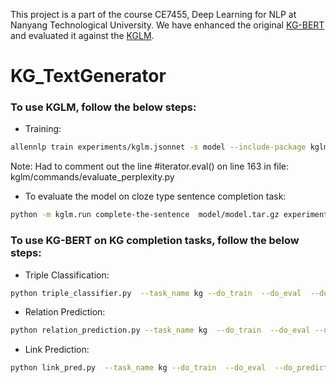 This project is a part of the course CE7455, Deep Learning for NLP at Nanyang Technological University.
We have enhanced the original [KG-BERT](https://github.com/yao8839836/kg-bert) and evaluated it against the [KGLM](https://github.com/rloganiv/kglm-model).
# KG_TextGenerator

### To use KGLM, follow the below steps: 
* Training:
```sh
allennlp train experiments/kglm.jsonnet -s model --include-package kglm
 ```
Note: Had to comment out the line #iterator.eval() on line 163 in file: kglm/commands/evaluate_perplexity.py

* To evaluate the model on cloze type sentence completion task:

```sh
python -m kglm.run complete-the-sentence  model/model.tar.gz experiments/complete_the_sentence.jsonl --output-file output_data/predictions.txt --include-package kglm
```
### To use KG-BERT on KG completion tasks, follow the below steps:

* Triple Classification:
```sh
python triple_classifier.py  --task_name kg --do_train  --do_eval  --do_predict --data_dir ./data/linked_wikitext --bert_model bert-base-uncased --max_seq_length 128 --train_batch_size 32 --learning_rate 5e-5 --num_train_epochs 3.0 --output_dir ./triple_output_linked_wikitext/  --gradient_accumulation_steps 1 --eval_batch_size 512

```
* Relation Prediction:
```sh
python relation_prediction.py --task_name kg  --do_train  --do_eval --do_predict --data_dir ./data/linked_wikitext --bert_model bert-base-uncased --max_seq_length 128 --train_batch_size 32 --learning_rate 5e-5 --num_train_epochs 3.0 --output_dir ./output_relation_prediction/  --gradient_accumulation_steps 1 --eval_batch_size 512

```

* Link Prediction:
```sh
python link_pred.py  --task_name kg --do_train  --do_eval  --do_predict --data_dir ./data/linked_wikitext --bert_model bert-base-uncased --max_seq_length 20 --train_batch_size 32 --learning_rate 5e-5 --num_train_epochs 3.0 --output_dir ./output_linked_wikitext/  --checkpoint_dir ./checkpoint/ --gradient_accumulation_steps 1 --eval_batch_size 512

```
